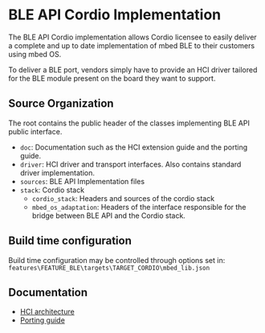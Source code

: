 # BLE API Cordio Implementation 

The BLE API Cordio implementation allows Cordio licensee to easily deliver a 
complete and up to date implementation of mbed BLE to their customers using 
mbed OS. 

To deliver a BLE port, vendors simply have to provide an HCI driver tailored 
for the BLE module present on the board they want to support. 

## Source Organization 

The root contains the public header of the classes implementing BLE API public
interface.

* `doc`: Documentation such as the HCI extension guide and the 
porting guide.
* `driver`: HCI driver and transport interfaces. Also contains standard driver
implementation.
* `sources`: BLE API Implementation files 
* `stack`: Cordio stack 
    * `cordio_stack`: Headers and sources of the cordio stack 
    * `mbed_os_adaptation`: Headers of the interface responsible for the bridge
    between BLE API and the Cordio stack.
    
## Build time configuration

Build time configuration may be controlled through options set in:
`features\FEATURE_BLE\targets\TARGET_CORDIO\mbed_lib.json`

## Documentation

* [HCI architecture](doc/HCIAbstraction.md)
* [Porting guide](doc/PortingGuide.md)

